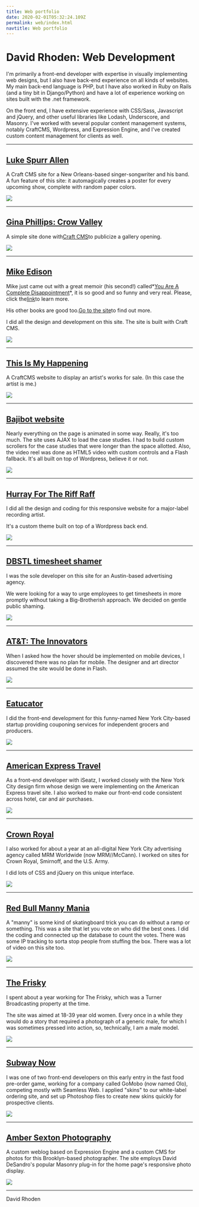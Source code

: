 ```yaml
---
title: Web portfolio
date: 2020-02-01T05:32:24.109Z
permalink: web/index.html
navtitle: Web portfolio
---
```

# David Rhoden: Web Development

I'm primarily a front-end developer with expertise in visually implementing web designs, but I also have back-end experience on all kinds of websites. My main back-end language is PHP, but I have also worked in Ruby on Rails (and a tiny bit in Django/Python) and have a lot of experience working on sites built with the .net framework.

On the front end, I have extensive experience with CSS/Sass, Javascript and jQuery, and other useful libraries like Lodash, Underscore, and Masonry. I've worked with several popular content management systems, notably CraftCMS, Wordpress, and Expression Engine, and I've created custom content management for clients as well.

- - -

## [Luke Spurr Allen](https://davidrhoden.com/web/luke-spurr-allen)

A Craft CMS site for a New Orleans-based singer-songwriter and his band. A fun feature of this site: it automagically creates a poster for every upcoming show, complete with random paper colors.

![](https://davidrhoden.com/assets/images/web/_sixHundredFortyPxWide/lukespurrallen.jpg)

- - -

## [Gina Phillips: Crow Valley](https://davidrhoden.com/web/gina-phillips-crow-valley)

A simple site done with[Craft CMS](https://craftcms.com/)to publicize a gallery opening.


![](https://davidrhoden.com/assets/images/web/_sixHundredFortyPxWide/ginasite.jpg)

- - -

## [Mike Edison](https://davidrhoden.com/web/mike-edison)

Mike just came out with a great memoir (his second!) called*[You Are A Complete Disappointment](http://amzn.to/2nWqALe)*, it is so good and so funny and very real. Please, click the[link](http://amzn.to/2nWqALe)to learn more.

His other books are good too.[Go to the site](http://mikeedison.com/)to find out more.

I did all the design and development on this site. The site is built with Craft CMS.


![](https://davidrhoden.com/assets/images/web/_sixHundredFortyPxWide/edison.jpg)

- - -

## [This Is My Happening](https://davidrhoden.com/web/this-is-my-happening)

A CraftCMS website to display an artist's works for sale. (In this case the artist is me.)

![](https://davidrhoden.com/assets/images/web/_sixHundredFortyPxWide/thisismyhappening.jpg)

- - -

## [Bajibot website](https://davidrhoden.com/web/bajibot-website)

Nearly everything on the page is animated in some way. Really, it's too much. The site uses AJAX to load the case studies. I had to build custom scrollers for the case studies that were longer than the space allotted. Also, the video reel was done as HTML5 video with custom controls and a Flash fallback. It's all built on top of Wordpress, believe it or not.

![](https://davidrhoden.com/assets/images/web/_sixHundredFortyPxWide/BAJIBOT.jpg)

- - -

## [Hurray For The Riff Raff](https://davidrhoden.com/web/hurray-for-the-riff-raff)

I did all the design and coding for this responsive website for a major-label recording artist.

It's a custom theme built on top of a Wordpress back end.

![](https://davidrhoden.com/assets/images/web/_sixHundredFortyPxWide/HFTRR.jpg)

- - -

## [DBSTL timesheet shamer](https://davidrhoden.com/web/dbstl-timesheet-shamer)

I was the sole developer on this site for an Austin-based advertising agency.

We were looking for a way to urge employees to get timesheets in more promptly without taking a Big-Brotherish approach. We decided on gentle public shaming.

![](https://davidrhoden.com/assets/images/web/_sixHundredFortyPxWide/DBSTL.jpg)

- - -

## [AT&T: The Innovators](https://davidrhoden.com/web/at-t-the-innovators)

When I asked how the hover should be implemented on mobile devices, I discovered there was no plan for mobile. The designer and art director assumed the site would be done in Flash.

![](https://davidrhoden.com/assets/images/web/_sixHundredFortyPxWide/INNOVATORS.jpg)

- - -

## [Eatucator](https://davidrhoden.com/web/eatucator)

I did the front-end development for this funny-named New York City-based startup providing couponing services for independent grocers and producers.

![](https://davidrhoden.com/assets/images/web/_sixHundredFortyPxWide/EATUCATOR.jpg)

- - -

## [American Express Travel](https://davidrhoden.com/web/american-express-travel)

As a front-end developer with iSeatz, I worked closely with the New York City design firm whose design we were implementing on the American Express travel site. I also worked to make our front-end code consistent across hotel, car and air purchases.


![](https://davidrhoden.com/assets/images/web/_sixHundredFortyPxWide/AMEX.jpg)

- - -

## [Crown Royal](https://davidrhoden.com/web/crown-royal)

I also worked for about a year at an all-digital New York City advertising agency called MRM Worldwide (now MRM//McCann). I worked on sites for Crown Royal, Smirnoff, and the U.S. Army.

I did lots of CSS and jQuery on this unique interface.

![](https://davidrhoden.com/assets/images/web/_sixHundredFortyPxWide/CROWNROYAL.jpg)

- - -

## [Red Bull Manny Mania](https://davidrhoden.com/web/red-bull-manny-mania)

A "manny" is some kind of skatingboard trick you can do without a ramp or something. This was a site that let you vote on who did the best ones. I did the coding and connected up the database to count the votes. There was some IP tracking to sorta stop people from stuffing the box. There was a lot of video on this site too.

![](https://davidrhoden.com/assets/images/web/_sixHundredFortyPxWide/redbullmannymania.jpg)

- - -

## [The Frisky](https://davidrhoden.com/web/the-frisky)

I spent about a year working for The Frisky, which was a Turner Broadcasting property at the time.

The site was aimed at 18-39 year old women. Every once in a while they would do a story that required a photograph of a generic male, for which I was sometimes pressed into action, so, technically, I am a male model.

![](https://davidrhoden.com/assets/images/web/_sixHundredFortyPxWide/FRISKY.jpg)

- - -

## [Subway Now](https://davidrhoden.com/web/subway-now)

I was one of two front-end developers on this early entry in the fast food pre-order game, working for a company called GoMobo (now named Olo), competing mostly with Seamless Web. I applied "skins" to our white-label ordering site, and set up Photoshop files to create new skins quickly for prospective clients.

![](https://davidrhoden.com/assets/images/web/_sixHundredFortyPxWide/SUBWAYNOW.jpg)

- - -

## [Amber Sexton Photography](https://davidrhoden.com/web/amber-sexton-photography)

A custom weblog based on Expression Engine and a custom CMS for photos for this Brooklyn-based photographer. The site employs David DeSandro's popular Masonry plug-in for the home page's responsive photo display.

![](https://davidrhoden.com/assets/images/web/_sixHundredFortyPxWide/ambersexton.jpg)

- - -

David Rhoden
